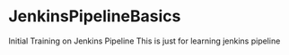 # JenkinsPipelineBasics
Initial Training on Jenkins Pipeline
This is just for learning jenkins pipeline
